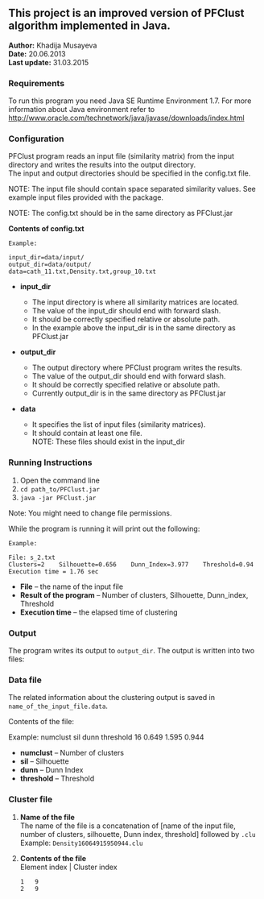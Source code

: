 ## This project is an improved version of PFClust algorithm implemented in Java.

**Author:** Khadija Musayeva  
**Date:** 20.06.2013  
**Last update:** 31.03.2015  

### Requirements

To run this program you need Java SE Runtime Environment 1.7. For more information about Java environment refer to http://www.oracle.com/technetwork/java/javase/downloads/index.html

### Configuration  

PFClust program reads an input file (similarity matrix) from the input directory and writes the results into the output directory.  
The input and output directories should be specified in the config.txt file.

NOTE: The input file should contain space separated similarity values. See example input files provided with the package.

NOTE: The config.txt should be in the same directory as PFClust.jar

**Contents of config.txt**  
   
	Example:
    
   	input_dir=data/input/
   	output_dir=data/output/
  	data=cath_11.txt,Density.txt,group_10.txt
   
   
- **input_dir**  
   - The input directory is where all similarity matrices are located.  
   - The value of the input_dir should end with forward slash.  
   - It should be correctly specified relative or absolute path.  
   - In the example above the input_dir is in the same directory as PFClust.jar

 - **output_dir**  
   - The output directory where PFClust program writes the results.  
   - The value of the output_dir should end with forward slash.  
   - It should be correctly specified relative or absolute path.  
   - Currently output_dir is in the same directory as PFClust.jar

- **data**  
   - It specifies the list of input files (similarity matrices).  
   - It should contain at least one file.  
   NOTE: These files should exist in the input_dir

### Running Instructions

1. Open the command line
2. ``` cd path_to/PFClust.jar ```
3. ```java -jar PFClust.jar```

Note: You might need to change file permissions.

While the program is running it will print out the following:

	Example:

	File: s_2.txt
	Clusters=2    Silhouette=0.656    Dunn_Index=3.977    Threshold=0.94
	Execution time = 1.76 sec 

- **File** – the name of the input file  
- **Result of the program** – Number of clusters, Silhouette, Dunn_index, Threshold  
- **Execution time** – the elapsed time of clustering

### Output  
The program writes its output to ```output_dir```. The output is written into two files:

### Data file  

The related information about the clustering output is saved in ```name_of_the_input_file.data```.

Contents of the file:

Example: 
numclust    sil    dunn    threshold
16          0.649  1.595  0.944


- **numclust** – Number of clusters  
- **sil** – Silhouette  
- **dunn** – Dunn Index  
- **threshold** – Threshold  

### Cluster file  

1. **Name of the file**  
   The name of the file is a concatenation of [name of the input file, number of clusters, silhouette, Dunn index, threshold] followed by `.clu`  
   Example: `Density16064915950944.clu`

2. **Contents of the file**  
   Element index | Cluster index
   	```
   	1	9
   	2	9
	```
   
